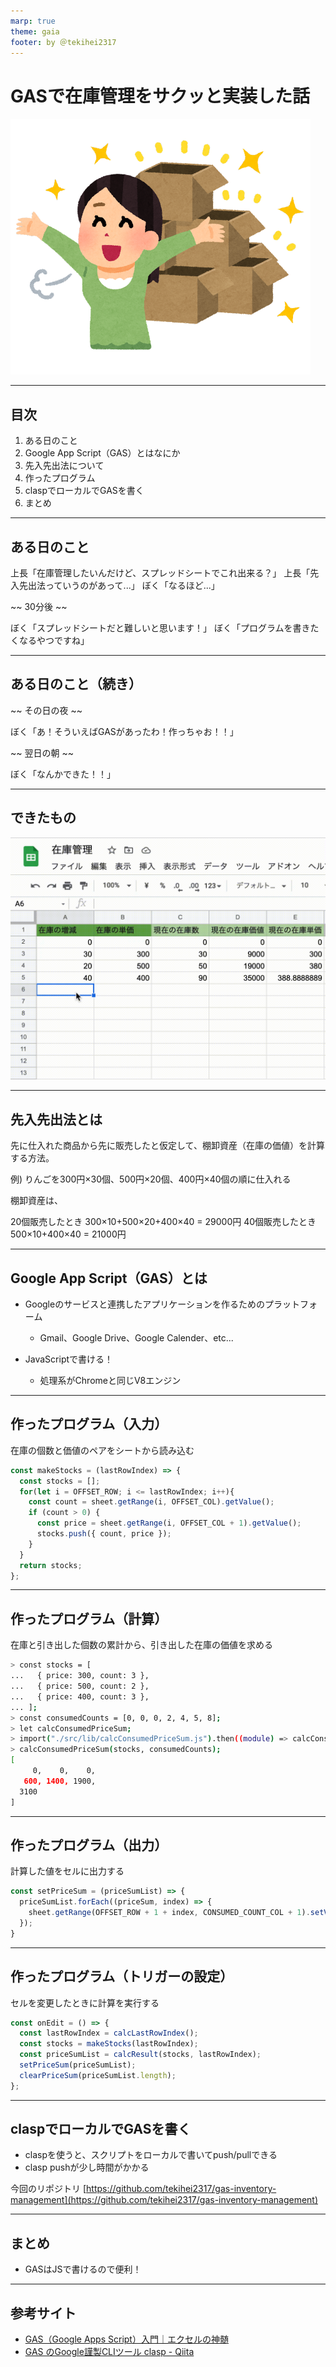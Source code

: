 ```yaml
---
marp: true
theme: gaia
footer: by ＠tekihei2317
---
```


# GASで在庫管理をサクッと実装した話

![bg contain](images/inventory.png)

---

## 目次

1. ある日のこと
2. Google App Script（GAS）とはなにか
3. 先入先出法について
4. 作ったプログラム
5. claspでローカルでGASを書く
6. まとめ

---

## ある日のこと

上長「在庫管理したいんだけど、スプレッドシートでこれ出来る？」
上長「先入先出法っていうのがあって...」
ぼく「なるほど...」

~~ 30分後 ~~

ぼく「スプレッドシートだと難しいと思います！」
ぼく「プログラムを書きたくなるやつですね」

---

## ある日のこと（続き）

~~ その日の夜 ~~

ぼく「あ！そういえばGASがあったわ！作っちゃお！！」

~~ 翌日の朝 ~~

ぼく「なんかできた！！」

---

## できたもの

![bg](images/demo.gif)

---

## 先入先出法とは

先に仕入れた商品から先に販売したと仮定して、棚卸資産（在庫の価値）を計算する方法。

例)
りんごを300円×30個、500円×20個、400円×40個の順に仕入れる

棚卸資産は、

20個販売したとき 300×10+500×20+400×40 = 29000円
40個販売したとき 500×10+400×40 = 21000円

---

## Google App Script（GAS）とは

- Googleのサービスと連携したアプリケーションを作るためのプラットフォーム
  - Gmail、Google Drive、Google Calender、etc...

- JavaScriptで書ける！
  - 処理系がChromeと同じV8エンジン

---

## 作ったプログラム（入力）

在庫の個数と価値のペアをシートから読み込む

```javascript
const makeStocks = (lastRowIndex) => {
  const stocks = [];
  for(let i = OFFSET_ROW; i <= lastRowIndex; i++){
    const count = sheet.getRange(i, OFFSET_COL).getValue();
    if (count > 0) {
      const price = sheet.getRange(i, OFFSET_COL + 1).getValue();
      stocks.push({ count, price });
    }
  }
  return stocks;
};
```

---

## 作ったプログラム（計算）

在庫と引き出した個数の累計から、引き出した在庫の価値を求める

```bash
> const stocks = [
...   { price: 300, count: 3 },
...   { price: 500, count: 2 },
...   { price: 400, count: 3 },
... ];
> const consumedCounts = [0, 0, 0, 2, 4, 5, 8];
> let calcConsumedPriceSum;
> import("./src/lib/calcConsumedPriceSum.js").then((module) => calcConsumedPriceSum = module.default);
> calcConsumedPriceSum(stocks, consumedCounts);
[
     0,    0,    0,
   600, 1400, 1900,
  3100
]
```

---

## 作ったプログラム（出力）

計算した値をセルに出力する

```javascript
const setPriceSum = (priceSumList) => {
  priceSumList.forEach((priceSum, index) => {
    sheet.getRange(OFFSET_ROW + 1 + index, CONSUMED_COUNT_COL + 1).setValue(priceSum);
  });
}
```

---

## 作ったプログラム（トリガーの設定）

セルを変更したときに計算を実行する

```javascript
const onEdit = () => {
  const lastRowIndex = calcLastRowIndex();
  const stocks = makeStocks(lastRowIndex);
  const priceSumList = calcResult(stocks, lastRowIndex);
  setPriceSum(priceSumList);
  clearPriceSum(priceSumList.length);
};
```

---

## claspでローカルでGASを書く

- claspを使うと、スクリプトをローカルで書いてpush/pullできる
- clasp pushが少し時間がかかる

今回のリポジトリ
[https://github.com/tekihei2317/gas-inventory-management](https://github.com/tekihei2317/gas-inventory-management)

---

## まとめ

- GASはJSで書けるので便利！

---

## 参考サイト

- [GAS（Google Apps Script）入門｜エクセルの神髄](https://excel-ubara.com/apps_script1/)
- [GAS のGoogle謹製CLIツール clasp - Qiita](https://qiita.com/HeRo/items/4e65dcc82783b2766c03)
